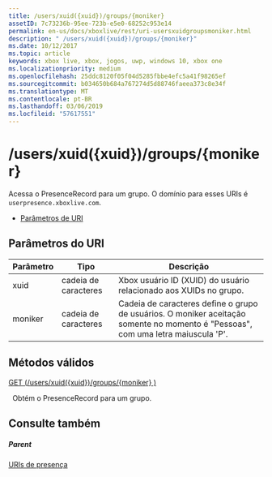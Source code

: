 ```yaml
---
title: /users/xuid({xuid})/groups/{moniker}
assetID: 7c73236b-95ee-723b-e5e0-68252c953e14
permalink: en-us/docs/xboxlive/rest/uri-usersxuidgroupsmoniker.html
description: " /users/xuid({xuid})/groups/{moniker}"
ms.date: 10/12/2017
ms.topic: article
keywords: xbox live, xbox, jogos, uwp, windows 10, xbox one
ms.localizationpriority: medium
ms.openlocfilehash: 25ddc8120f05f04d5285fbbe4efc5a41f98265ef
ms.sourcegitcommit: b034650b684a767274d5d88746faeea373c8e34f
ms.translationtype: MT
ms.contentlocale: pt-BR
ms.lasthandoff: 03/06/2019
ms.locfileid: "57617551"
---
```

# <a name="usersxuidxuidgroupsmoniker"></a>/users/xuid({xuid})/groups/{moniker}
Acessa o PresenceRecord para um grupo. O domínio para esses URIs é `userpresence.xboxlive.com`.
 
  * [Parâmetros de URI](#ID4EV)
 
<a id="ID4EV"></a>

 
## <a name="uri-parameters"></a>Parâmetros do URI
 
| Parâmetro| Tipo| Descrição| 
| --- | --- | --- | 
| xuid| cadeia de caracteres| Xbox usuário ID (XUID) do usuário relacionado aos XUIDs no grupo.| 
| moniker| cadeia de caracteres| Cadeia de caracteres define o grupo de usuários. O moniker aceitação somente no momento é "Pessoas", com uma letra maiuscula 'P'.| 
  
<a id="ID4E4B"></a>

 
## <a name="valid-methods"></a>Métodos válidos

[GET (/users/xuid({xuid})/groups/{moniker} )](uri-usersxuidgroupsmonikerget.md)

&nbsp;&nbsp;Obtém o PresenceRecord para um grupo.
 
<a id="ID4EHC"></a>

 
## <a name="see-also"></a>Consulte também
 
<a id="ID4EJC"></a>

 
##### <a name="parent"></a>Parent 

[URIs de presença](atoc-reference-presence.md)

   